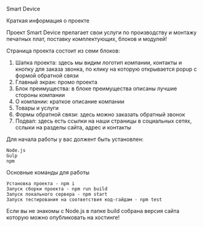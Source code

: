 Smart Device

Краткая информация о проекте

Проект Smart Device прелагает свои услуги по производству и монтажу печатных плат, поставку комплектующих, блоков и модулей!

Страница проекта состоит из семи блоков:

1. Шапка проекта:
  здесь мы видим логотип компании, контакты и кнопку для заказа звонка, по клику на которую открывается popup с формой обратной связи
2. Главный экран:
  промо проекта
3. Блок преимущества:
  в блоке преимущества описаны лучшие стороны компании 
4. О компании:
  краткое описание компании
5. Товары и услуги
6. Формы обратной связи:
  здесь можно заказать обратный звонок
7. Подвал:
  здесь есть ссылки на наши страницы в социальных сетях, сслыки на разделы сайта, адрес и контакты


Для начала работы у вас должент быть установлен:

    Node.js
    Gulp
    npm

Основные команды для работы

    Установка проекта - npm i
    Запуск сборки проекта - npm run build
    Запуск локального сервера - npm start
    Запуск тестирования на соответствия код-гайдам - npm test

Если вы не знакомы с Node.js в папке build собрана версия сайта которую можно опубликовать на хостинге!
